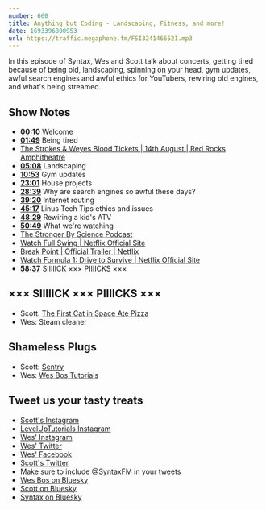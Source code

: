 ```yaml
---
number: 660
title: Anything but Coding - Landscaping, Fitness, and more!
date: 1693396800953
url: https://traffic.megaphone.fm/FSI3241466521.mp3
---
```


In this episode of Syntax, Wes and Scott talk about concerts, getting tired because of being old, landscaping, spinning on your head, gym updates, awful search engines and awful ethics for YouTubers, rewiring old engines, and what's being streamed.

## Show Notes

* **[00:10](#t=00:10)** Welcome
* **[01:49](#t=01:49)** Being tired
* [The Strokes & Weyes Blood Tickets | 14th August | Red Rocks Amphitheatre](https://www.theredrocksamphitheater.com/events/the-strokes-weyes-blood/)
* **[05:08](#t=05:08)** Landscaping
* **[10:53](#t=10:53)** Gym updates
* **[23:01](#t=23:01)** House projects
* **[28:39](#t=28:39)** Why are search engines so awful these days?
* **[39:20](#t=39:20)** Internet routing
* **[45:17](#t=45:17)** Linus Tech Tips ethics and issues
* **[48:29](#t=48:29)** Rewiring a kid's ATV
* **[50:49](#t=50:49)** What we're watching
* [The Stronger By Science Podcast](https://sbspod.com/)
* [Watch Full Swing | Netflix Official Site](https://www.netflix.com/ca/title/81483353)
* [Break Point | Official Trailer | Netflix](https://www.youtube.com/watch?v=sWBqn8fdhWs)
* [Watch Formula 1: Drive to Survive | Netflix Official Site](https://www.netflix.com/ca/title/80204890)
* **[58:37](#t=58:37)** SIIIIICK ××× PIIIICKS ×××

## ××× SIIIIICK ××× PIIIICKS ×××

* Scott: [The First Cat in Space Ate Pizza](https://amzn.to/3OtmJ5S)
* Wes: Steam cleaner

## Shameless Plugs

* Scott: [Sentry](https://sentry.io)
* Wes: [Wes Bos Tutorials](https://wesbos.com/courses)

## Tweet us your tasty treats

* [Scott's Instagram](https://www.instagram.com/stolinski/)
* [LevelUpTutorials Instagram](https://www.instagram.com/LevelUpTutorials/)
* [Wes' Instagram](https://www.instagram.com/wesbos/)
* [Wes' Twitter](https://twitter.com/wesbos)
* [Wes' Facebook](https://www.facebook.com/wesbos.developer)
* [Scott's Twitter](https://twitter.com/stolinski)
* Make sure to include [@SyntaxFM](https://twitter.com/SyntaxFM) in your tweets
* [Wes Bos on Bluesky](https://bsky.app/profile/wesbos.com)
* [Scott on Bluesky](https://bsky.app/profile/tolin.ski)
* [Syntax on Bluesky](https://bsky.app/profile/syntax.fm)
